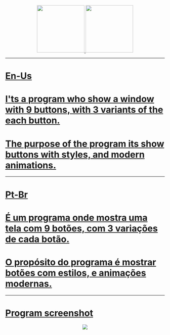 <div align="center">
  <a href="https://github.com/ErnstBeckerNeto">
  <img height="150px" src="https://github-readme-stats.vercel.app/api/pin/?username=ernstbeckerneto&repo=better-buttons&theme=gotham">
  <img height="150px" width="150px" src="https://cdn.jsdelivr.net/gh/devicons/devicon/icons/python/python-original.svg">
</div>
  
--------------------------------
# En-Us
# I'ts a program who show a window with 9 buttons, with 3 variants of the each button.
# The purpose of the program its show buttons with styles, and modern animations.
--------------------------------
# Pt-Br
# É um programa onde mostra uma tela com 9 botões, com 3 variações de cada botão.
# O propósito do programa é mostrar botões com estilos, e animações modernas.
--------------------------------

# Program screenshot

<div align="center">
  <img src="https://cdn.discordapp.com/attachments/913399145631457312/913417069041692692/unknown.png">
</div>
